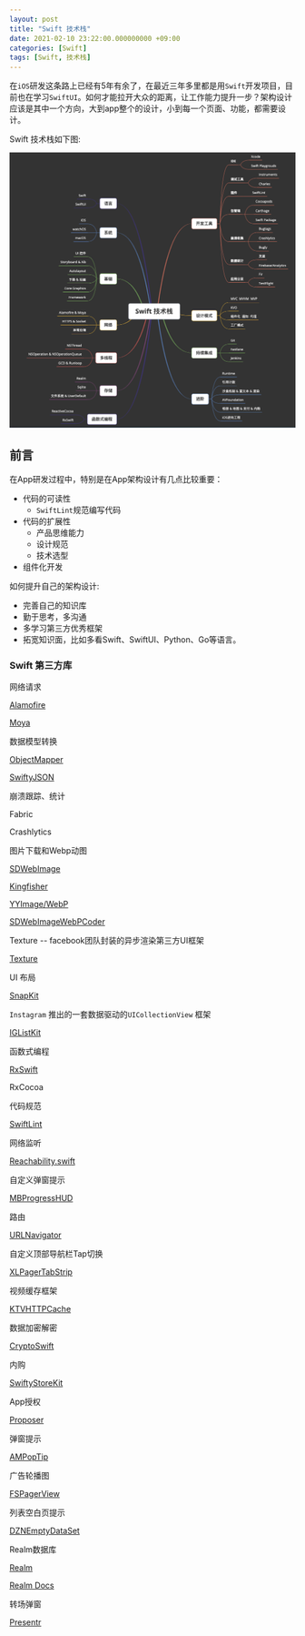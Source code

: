 ```yaml
---
layout: post
title: "Swift 技术栈"
date: 2021-02-10 23:22:00.000000000 +09:00
categories: [Swift]
tags: [Swift, 技术栈]
---
```


在`iOS`研发这条路上已经有5年有余了，在最近三年多里都是用`Swift`开发项目，目前也在学习`SwiftUI`。如何才能拉开大众的距离，让工作能力提升一步？架构设计应该是其中一个方向，大到app整个的设计，小到每一个页面、功能，都需要设计。

Swift 技术栈如下图:

![](/assets/images/swift-tech-01.png)

## 前言

在App研发过程中，特别是在App架构设计有几点比较重要：

+ 代码的可读性
  + `SwiftLint`规范编写代码
+ 代码的扩展性
  + 产品思维能力
  + 设计规范
  + 技术选型
+ 组件化开发

如何提升自己的架构设计:

+ 完善自己的知识库
+ 勤于思考，多沟通
+ 多学习第三方优秀框架
+ 拓宽知识面，比如多看Swift、SwiftUI、Python、Go等语言。

### Swift 第三方库

网络请求

[Alamofire](https://github.com/Alamofire/Alamofire)

[Moya](https://github.com/Moya/Moya)

数据模型转换

[ObjectMapper](https://github.com/tristanhimmelman/ObjectMapper)

[SwiftyJSON](https://github.com/SwiftyJSON/SwiftyJSON)

崩溃跟踪、统计

Fabric

Crashlytics

图片下载和Webp动图

[SDWebImage](https://github.com/SDWebImage/SDWebImage)

[Kingfisher](https://github.com/onevcat/Kingfisher)

[YYImage/WebP](https://github.com/ibireme/YYImage)

[SDWebImageWebPCoder](https://github.com/SDWebImage/SDWebImageWebPCoder)

Texture -- facebook团队封装的异步渲染第三方UI框架

[Texture](https://github.com/TextureGroup/Texture)

UI 布局

[SnapKit](https://github.com/SnapKit/SnapKit)

`Instagram` 推出的一套数据驱动的`UICollectionView` 框架

[IGListKit](https://github.com/Instagram/IGListKit)

函数式编程

[RxSwift](https://github.com/ReactiveX/RxSwift)

RxCocoa

代码规范

[SwiftLint](https://github.com/realm/SwiftLint)

网络监听

[Reachability.swift](https://github.com/ashleymills/Reachability.swift)

自定义弹窗提示

[MBProgressHUD](https://github.com/jdg/MBProgressHUD)

路由

[URLNavigator](https://github.com/devxoul/URLNavigator)

自定义顶部导航栏Tap切换

[XLPagerTabStrip](https://github.com/xmartlabs/XLPagerTabStrip)

视频缓存框架

[KTVHTTPCache](https://github.com/ChangbaDevs/KTVHTTPCache)

数据加密解密

[CryptoSwift](https://github.com/krzyzanowskim/CryptoSwift)

内购

[SwiftyStoreKit](https://github.com/bizz84/SwiftyStoreKit)

App授权

[Proposer](https://github.com/nixzhu/Proposer)

弹窗提示

[AMPopTip](https://github.com/andreamazz/AMPopTip)

广告轮播图

[FSPagerView](https://github.com/WenchaoD/FSPagerView)

列表空白页提示

[DZNEmptyDataSet](https://github.com/dzenbot/DZNEmptyDataSet)

Realm数据库

[Realm](https://github.com/realm)

[Realm Docs](https://docs.mongodb.com/realm-legacy/docs/swift/latest/#installation)

转场弹窗

[Presentr](https://github.com/IcaliaLabs/Presentr)


